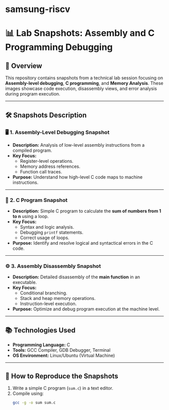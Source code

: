 # samsung-riscv

# 📊 **Lab Snapshots: Assembly and C Programming Debugging**

## 📑 **Overview**
This repository contains snapshots from a technical lab session focusing on **Assembly-level debugging**, **C programming**, and **Memory Analysis**. These images showcase code execution, disassembly views, and error analysis during program execution.

---

## 🛠️ **Snapshots Description**

### 🖥️ **1. Assembly-Level Debugging Snapshot**
- **Description:** Analysis of low-level assembly instructions from a compiled program.
- **Key Focus:**
   - Register-level operations.
   - Memory address references.
   - Function call traces.
- **Purpose:** Understand how high-level C code maps to machine instructions.

---

### 📝 **2. C Program Snapshot**
- **Description:** Simple C program to calculate the **sum of numbers from 1 to n** using a loop.
- **Key Focus:**
   - Syntax and logic analysis.
   - Debugging `printf` statements.
   - Correct usage of loops.
- **Purpose:** Identify and resolve logical and syntactical errors in the C code.

---

### ⚙️ **3. Assembly Disassembly Snapshot**
- **Description:** Detailed disassembly of the **main function** in an executable.
- **Key Focus:**
   - Conditional branching.
   - Stack and heap memory operations.
   - Instruction-level execution.
- **Purpose:** Optimize and debug program execution at the machine level.

---

## 📚 **Technologies Used**
- **Programming Language:** C
- **Tools:** GCC Compiler, GDB Debugger, Terminal
- **OS Environment:** Linux/Ubuntu (Virtual Machine)

---

## 🚀 **How to Reproduce the Snapshots**
1. Write a simple C program (`sum.c`) in a text editor.
2. Compile using:  
   ```bash
   gcc -g -o sum sum.c
